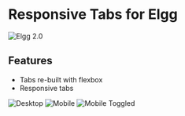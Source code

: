 Responsive Tabs for Elgg
========================
![Elgg 2.0](https://img.shields.io/badge/Elgg-2.0.x-orange.svg?style=flat-square)

## Features

* Tabs re-built with flexbox
* Responsive tabs

![Desktop](https://raw.github.com/hypeJunction/Elgg-ui_responsive_tabs/master/screenshots/desktop.png "Desktop")
![Mobile](https://raw.github.com/hypeJunction/Elgg-ui_responsive_tabs/master/screenshots/mobile.png "Mobile")
![Mobile Toggled](https://raw.github.com/hypeJunction/Elgg-ui_responsive_tabs/master/screenshots/mobile-toggled.png "Mobile Toggled")